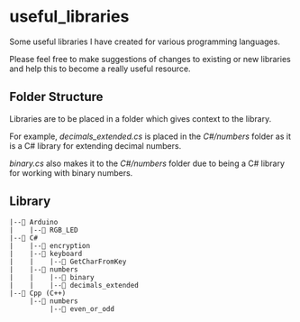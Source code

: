 # useful_libraries
 Some useful libraries I have created for various programming languages.

 Please feel free to make suggestions of changes to existing or new libraries and help this to become a really useful resource.

 ## Folder Structure
 Libraries are to be placed in a folder which gives context to the library.

 For example, *decimals_extended.cs* is placed in the *C#/numbers* folder as it is a C# library for extending decimal numbers.

 *binary.cs* also makes it to the *C#/numbers* folder due to being a C# library for working with binary numbers.

## Library
```
|--📂 Arduino
|    |--📂 RGB_LED
|--📂 C#
|    |--📂 encryption
|    |--📂 keyboard
|    |    |--📂 GetCharFromKey
|    |--📂 numbers
|    |    |--📂 binary
|    |    |--📂 decimals_extended
|--📂 Cpp (C++)
     |--📂 numbers
          |--📂 even_or_odd
```
